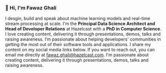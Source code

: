 ### 👋 Hi, I'm Fawaz Ghali

I desgin, build and speak about machine learning models and real-time stream processing at scale. I'm the **Principal Data Science Architect and Head of Developer Relations** at Hazelcast with a **PhD in Computer Science**. I love creating content, delivering it through presentations, demos, talks and raising awareness. I’m passionate about helping developers' communities in getting the most out of their software tools and applications. I share my content on my social media links below. If you want to reach out, you can email me directly at fawaz.ghali@hazelcast.com. I'm passionate about  creating content, delivering it through presentations, demos, talks and raising awareness. 













